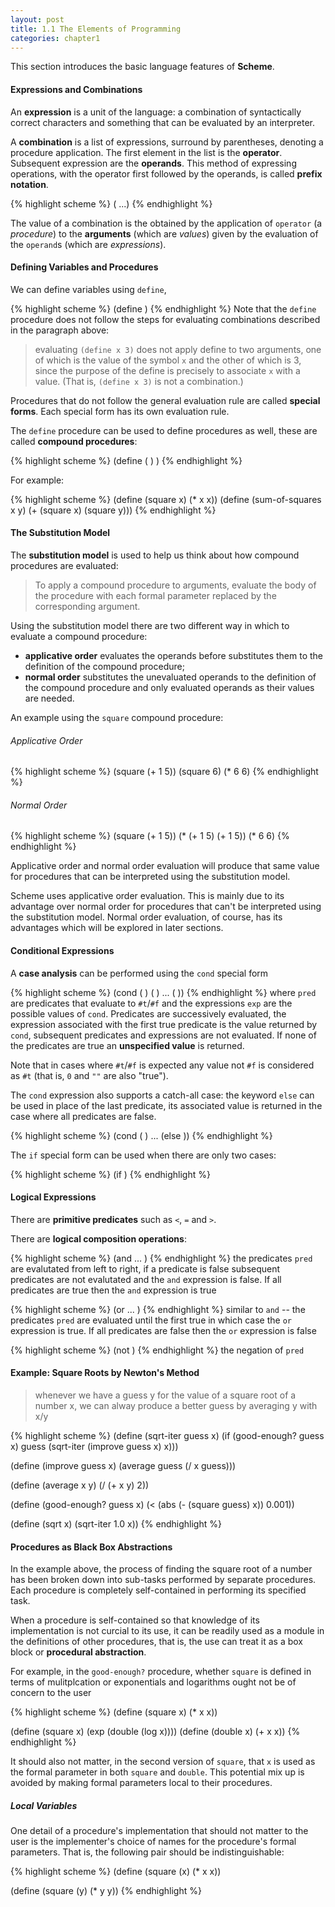 ```yaml
---
layout: post
title: 1.1 The Elements of Programming
categories: chapter1
---
```


This section introduces the basic language features of __Scheme__.

#### Expressions and Combinations

An __expression__ is a unit of the language: a combination of
syntactically correct characters and something that can be evaluated
by an interpreter.

A __combination__ is a list of expressions, surround by parentheses,
denoting a procedure application. The first element in the list is the
__operator__. Subsequent expression are the __operands__. This method
of expressing operations, with the operator first followed by the
operands, is called __prefix notation__.

{% highlight scheme %}
(<operator> <operand1> <operand2> ...)
{% endhighlight %}

The value of a combination is the obtained by the application of
`operator` (a _procedure_) to the __arguments__ (which are _values_)
given by the evaluation of the `operand`s (which are _expressions_).

#### Defining Variables and Procedures

We can define variables using `define`, 

{% highlight scheme %}
(define <varName> <varValue>)
{% endhighlight %}
Note that the `define` procedure does not follow the steps for
evaluating combinations described in the paragraph above:
> evaluating `(define x 3)` does not apply define to two arguments,
> one of which is the value of the symbol `x` and the other of which
> is 3, since the purpose of the define is precisely to associate `x`
> with a value. (That is, `(define x 3)` is not a combination.)

Procedures that do not follow the general evaluation rule are called
__special forms__. Each special form has its own evaluation rule.

The `define` procedure can be used to define procedures as well, these
are called __compound procedures__:

{% highlight scheme %}
(define (<name> <formal params>) <body>)
{% endhighlight %}

For example:

{% highlight scheme %}
(define (square x) (* x x))
(define (sum-of-squares x y) (+ (square x) (square y)))
{% endhighlight %}

#### The Substitution Model

The __substitution model__ is used to help us think about how compound
procedures are evaluated:
> To apply a compound procedure to arguments, evaluate the body of the
> procedure with each formal parameter replaced by the corresponding
> argument.

Using the substitution model there are two different way in which to
evaluate a compound procedure: 

* __applicative order__ evaluates the operands before substitutes them
to the definition of the compound procedure;
* __normal order__ substitutes the unevaluated operands to the
definition of the compound procedure and only evaluated operands as
their values are needed.

An example using the `square` compound procedure:

###### Applicative Order

{% highlight scheme %}
(square (+ 1 5))
(square 6)
(* 6 6)
{% endhighlight %}

###### Normal Order

{% highlight scheme %}
(square (+ 1 5))
(* (+ 1 5) (+ 1 5))
(* 6 6)
{% endhighlight %}

Applicative order and normal order evaluation will produce that same
value for procedures that can be interpreted using the substitution
model.

Scheme uses applicative order evaluation. This is mainly due to its
advantage over normal order for procedures that can't be interpreted
using the substitution model. Normal order evaluation, of course, has
its advantages which will be explored in later sections.

#### Conditional Expressions

A __case analysis__ can be performed using the `cond` special form

{% highlight scheme %}
(cond (<pred1> <exp1>)
      (<pred2> <exp2>)
      ...
      (<predN> <expN>))
{% endhighlight %}
where `pred` are predicates that evaluate to `#t`/`#f` and the
expressions `exp` are the possible values of `cond`. Predicates are
successively evaluated, the expression associated with the first true
predicate is the value returned by `cond`, subsequent predicates and
expressions are not evaluated. If none of the predicates are true an
__unspecified value__ is returned.

Note that in cases where `#t`/`#f` is expected any value not `#f` is
considered as `#t` (that is, `0` and `""` are also "true").

The `cond` expression also supports a catch-all case: the keyword
`else` can be used in place of the last predicate, its associated
value is returned in the case where all predicates are false. 

{% highlight scheme %}
(cond (<pred1> <exp1>)
      ...
      (else <expN>))
{% endhighlight %}

The `if` special form can be used when there are only two cases:

{% highlight scheme %}
(if <pred> <consequent> <alternative>)
{% endhighlight %}

#### Logical Expressions

There are __primitive predicates__ such as `<`, `=` and `>`.

There are __logical composition operations__:

{% highlight scheme %}
(and <pred1> ... <predN>)
{% endhighlight %}
the predicates `pred` are evalutated from left to right, if a
predicate is false subsequent predicates are not evalutated and the
`and` expression is false. If all predicates are true then the `and`
expression is true

{% highlight scheme %}
(or <pred1> ... <predN>)
{% endhighlight %}
similar to `and` -- the predicates `pred` are evaluated until the
first true in which case the `or` expression is true. If all
predicates are false then the `or` expression is false

{% highlight scheme %}
(not <pred>)
{% endhighlight %}
the negation of `pred`

#### Example: Square Roots by Newton's Method

> whenever we have a guess y for the value of a square root of a
> number x, we can alway produce a better guess by averaging y
> with x/y

{% highlight scheme %}
(define (sqrt-iter guess x)
    (if (good-enough? guess x)
        guess
        (sqrt-iter (improve guess x)
                   x)))

(define (improve guess x)
    (average guess (/ x guess)))

(define (average x y)
    (/ (+ x y) 2))

(define (good-enough? guess x)
    (< (abs (- (square guess) x)) 0.001))

(define (sqrt x)
    (sqrt-iter 1.0 x))
{% endhighlight %}

#### Procedures as Black Box Abstractions

In the example above, the process of finding the square root of a
number has been broken down into sub-tasks performed by separate
procedures. Each procedure is completely self-contained in performing
its specified task.

When a procedure is self-contained so that knowledge of its
implementation is not curcial to its use, it can be readily used as a
module in the definitions of other procedures, that is, the use can
treat it as a box block or __procedural abstraction__.

For example, in the `good-enough?` procedure, whether `square` is
defined in terms of mulitplcation or exponentials and logarithms
ought not be of concern to the user

{% highlight scheme %}
(define (square x) (* x x))

(define (square x)
    (exp (double (log x))))
(define (double x) (+ x x))
{% endhighlight %}

It should also not matter, in the second version of `square`, that `x`
is used as the formal parameter in both `square` and `double`. This
potential mix up is avoided by making formal parameters local to their
procedures.

##### Local Variables
One detail of a procedure's implementation that should not matter to
the user is the implementer's choice of names for the procedure's
formal parameters. That is, the following pair should be
indistinguishable:

{% highlight scheme %}
(define (square (x) (* x x))

(define (square (y) (* y y))
{% endhighlight %}


